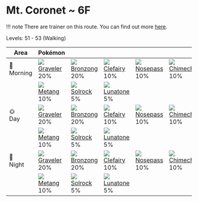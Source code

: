 # Mt. Coronet ~ 6F

!!! note
    There are trainer on this route. You can find out more [here](../../trainer_changes/mt_coronet__6f/).

Levels: 51 - 53 (Walking)

Area         | Pokémon                         | &nbsp;                          | &nbsp;                          | &nbsp;                          | &nbsp;                          | &nbsp;
---          | ---                             | ---                             | ---                             | ---                             | ---                             | ---
🌅<br>Morning | ![][075]<br> [Graveler]<br> 20%| ![][437]<br> [Bronzong]<br> 20%| ![][035]<br> [Clefairy]<br> 10%| ![][299]<br> [Nosepass]<br> 10%| ![][358]<br> [Chimecho]<br> 10%| ![][042]<br> [Golbat]<br> 10%
&nbsp;       | ![][375]<br> [Metang]<br> 10%  | ![][338]<br> [Solrock]<br> 5%  | ![][337]<br> [Lunatone]<br> 5%
🌞<br>Day     | ![][075]<br> [Graveler]<br> 20%| ![][437]<br> [Bronzong]<br> 20%| ![][035]<br> [Clefairy]<br> 10%| ![][299]<br> [Nosepass]<br> 10%| ![][358]<br> [Chimecho]<br> 10%| ![][042]<br> [Golbat]<br> 10%
&nbsp;       | ![][375]<br> [Metang]<br> 10%  | ![][338]<br> [Solrock]<br> 5%  | ![][337]<br> [Lunatone]<br> 5%
🌙<br>Night   | ![][075]<br> [Graveler]<br> 20%| ![][437]<br> [Bronzong]<br> 20%| ![][035]<br> [Clefairy]<br> 10%| ![][299]<br> [Nosepass]<br> 10%| ![][358]<br> [Chimecho]<br> 10%| ![][042]<br> [Golbat]<br> 10%
&nbsp;       | ![][375]<br> [Metang]<br> 10%  | ![][338]<br> [Solrock]<br> 5%  | ![][337]<br> [Lunatone]<br> 5%


[Clefairy]: ../../pokemon_changes/035/
[Golbat]: ../../pokemon_changes/042/
[Graveler]: ../../pokemon_changes/075/
[Nosepass]: ../../pokemon_changes/299/
[Lunatone]: ../../pokemon_changes/337/
[Solrock]: ../../pokemon_changes/338/
[Chimecho]: ../../pokemon_changes/358/
[Metang]: ../../pokemon_changes/375/
[Bronzong]: ../../pokemon_changes/437/
[035]: ../img/pokemon/035.png
[042]: ../img/pokemon/042.png
[075]: ../img/pokemon/075.png
[299]: ../img/pokemon/299.png
[337]: ../img/pokemon/337.png
[338]: ../img/pokemon/338.png
[358]: ../img/pokemon/358.png
[375]: ../img/pokemon/375.png
[437]: ../img/pokemon/437.png
